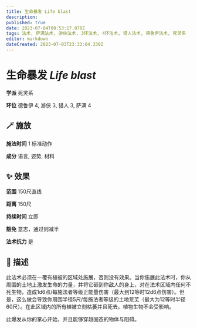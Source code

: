 ```yaml
---
title: 生命暴发 Life blast
description: 
published: true
date: 2023-07-04T00:53:17.870Z
tags: 法术, 萨满法术, 游侠法术, 3环法术, 4环法术, 猎人法术, 德鲁伊法术, 死灵系
editor: markdown
dateCreated: 2023-07-03T23:33:04.330Z
---
```


# **生命暴发** *Life blast*

**学派** 死灵系 

**环位** 德鲁伊 4, 游侠 3, 猎人 3, 萨满 4

## 🪄 施放

**施法时间** 1 标准动作

**成分** 语言, 姿势, 材料

## ✨ 效果  

**范围** 150尺直线

**距离** 150尺  

**持续时间** 立即 

**豁免** 意志，通过则减半

**法术抗力** 是

## 📖 描述

此法术必须在一覆有植被的区域处施展，否则没有效果。当你施展此法术时，你从周围的土地上激发生命的力量，并将它砸到你敌人的身上，对在法术区域内任何不死生物，造成1d6点/每施法者等级正能量伤害（最大到12等时12d6点伤害）。但是，这么做会导致你周围半径5尺/每施法者等级的土地荒芜（最大为12等时半径60尺）。在此区域内的所有植被立刻枯萎并且死去。植物生物不会受影响。

此爆发从你的掌心开始，并且能够穿越固态的物体与阻碍。
    